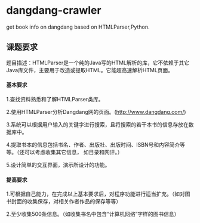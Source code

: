 # dangdang-crawler
get book info on dangdang based on HTMLParser,Python. 

## 课题要求
题目描述：HTMLParser是一个纯的Java写的HTML解析的库，它不依赖于其它Java库文件，主要用于改造或提取HTML。它能超高速解析HTML页面。

#### 基本要求

1.查找资料熟悉和了解HTMLParser类库。

2.使用HTMLParser分析Dangdang网的页面。(http://www.dangdang.com/)

3.系统可以根据用户输入的关键字进行搜索，且将搜索的若干本书的信息存放在数据库中。

4.提取书本的信息包括书名、作者、出版社、出版时间、ISBN号和内容简介等等。（还可以考虑收集其它信息，
如目录和网评。）

5.设计简单的交互界面，演示所设计的功能。

#### 提高要求

1.可根据自己能力，在完成以上基本要求后，对程序功能进行适当扩充。（如对图书封面的收集保存，对相关作者作品的保存等等）

2.至少收集500条信息。（如收集书名中包含“计算机网络”字样的图书信息）
